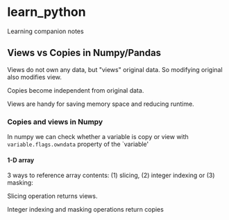 # learn_python
Learning companion notes 

## Views vs Copies in Numpy/Pandas
Views do not own any data, but "views" original data. So modifying original also modifies view.

Copies become independent from original data.

Views are handy for saving memory space and reducing runtime.


### Copies and views in Numpy
In numpy we can check whether a variable is copy or view with `variable.flags.owndata` property of the `variable' 

#### 1-D array
3 ways to reference array contents: (1) slicing, (2) integer indexing or (3) masking:

Slicing operation returns views.

Integer indexing and masking operations return copies
